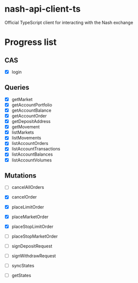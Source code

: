 # nash-api-client-ts

Official TypeScript client for interacting with the Nash exchange

# Progress list
## CAS
- [x] login

## Queries
- [x] getMarket 
- [x] getAccountPortfolio
- [x] getAccountBalance
- [x] getAccountOrder 
- [x] getDepositAddress
- [x] getMovement 
- [x] listMarkets 
- [x] listMovements 
- [x] listAccountOrders
- [x] listAccountTransactions
- [x] listAccountBalances
- [x] listAccountVolumes

## Mutations
- [ ] cancelAllOrders 
- [x] cancelOrder 
- [x] placeLimitOrder 
- [x] placeMarketOrder 
- [x] placeStopLimitOrder 
- [ ] placeStopMarketOrder 
- [ ] signDepositRequest 
- [ ] signWithdrawRequest 
- [ ] syncStates 
- [ ] getStates


